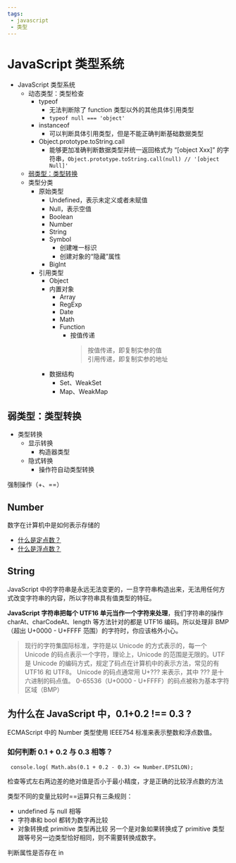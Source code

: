 ```yaml
---
tags:
 - javascript
 - 类型
---
```

# JavaScript 类型系统

- JavaScript 类型系统
  - 动态类型：类型检查
    - typeof
      - 无法判断除了 function 类型以外的其他具体引用类型
      - `typeof null === 'object'`
    - instanceof
      - 可以判断具体引用类型，但是不能正确判断基础数据类型
    - Object.prototype.toString.call
      - 能够更加准确判断数据类型并统一返回格式为 “[object Xxx]” 的字符串，`Object.prototype.toString.call(null) // '[object Null]'`
  - [弱类型：类型转换](#弱类型类型转换)
  - 类型分类
    - 原始类型
      - Undefined，表示未定义或者未赋值
      - Null，表示空值
      - Boolean
      - Number
      - String
      - Symbol
        - 创建唯一标识
        - 创建对象的“隐藏”属性
      - BigInt
    - 引用类型
      - Object
      - 内置对象
        - Array
        - RegExp
        - Date
        - Math
        - Function
          - 按值传递
            > 按值传递，即复制实参的值  
            > 引用传递，即复制实参的地址
      - 数据结构
        - Set、WeakSet
        - Map、WeakMap

## 弱类型：类型转换

- 类型转换
  - 显示转换
    - 构造器类型
  - 隐式转换
    - 操作符自动类型转换

强制操作（+、==）

## Number

数字在计算机中是如何表示存储的
- [什么是定点数？](https://zhuanlan.zhihu.com/p/338588296)
- [什么是浮点数？](https://zhuanlan.zhihu.com/p/339949186)

## String

JavaScript 中的字符串是永远无法变更的，一旦字符串构造出来，无法用任何方式改变字符串的内容，所以字符串具有值类型的特征。

**JavaScript 字符串把每个 UTF16 单元当作一个字符来处理**，我们字符串的操作 charAt、charCodeAt、length 等方法针对的都是 UTF16 编码。所以处理非 BMP（超出 U+0000 - U+FFFF 范围）的字符时，你应该格外小心。

> 现行的字符集国际标准，字符是以 Unicode 的方式表示的，每一个 Unicode 的码点表示一个字符，理论上，Unicode 的范围是无限的。UTF 是 Unicode 的编码方式，规定了码点在计算机中的表示方法，常见的有 UTF16 和 UTF8。 Unicode 的码点通常用 U+??? 来表示，其中 ??? 是十六进制的码点值。 0-65536（U+0000 - U+FFFF）的码点被称为基本字符区域（BMP）

## 为什么在 JavaScript 中，0.1+0.2 !== 0.3 ?

ECMAScript 中的 Number 类型使用 IEEE754 标准来表示整数和浮点数值。

### 如何判断 0.1 + 0.2 与 0.3 相等？

 ` console.log( Math.abs(0.1 + 0.2 - 0.3) <= Number.EPSILON);`

检查等式左右两边差的绝对值是否小于最小精度，才是正确的比较浮点数的方法


类型不同的变量比较时==运算只有三条规则：

- undefined 与 null 相等
- 字符串和 bool 都转为数字再比较
- 对象转换成 primitive 类型再比较
  另一个是对象如果转换成了 primitive 类型跟等号另一边类型恰好相同，则不需要转换成数字。



判断属性是否存在 in